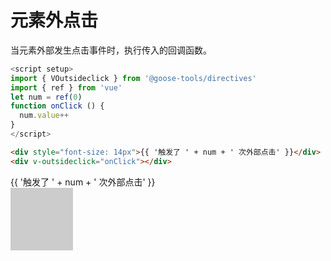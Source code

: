 # 元素外点击

当元素外部发生点击事件时，执行传入的回调函数。

``` js
<script setup>
import { VOutsideclick } from '@goose-tools/directives'
import { ref } from 'vue'
let num = ref(0)
function onClick () {
  num.value++
}
</script>
```
``` html
<div style="font-size: 14px">{{ '触发了 ' + num + ' 次外部点击' }}</div>
<div v-outsideclick="onClick"></div>
```

<script setup>
import { VOutsideclick } from '@goose-tools/directives'
import { ref } from 'vue'
let num = ref(0)
function onClick () {
  num.value++
}
</script>

<div style="font-size: 14px">{{ '触发了 ' + num + ' 次外部点击' }}</div>
<div v-outsideclick="onClick" class="outside-click-demo">
</div>

<style>
.outside-click-demo {
  width: 100px;
  height: 100px;
  background-color: #ccc;
}
</style>
